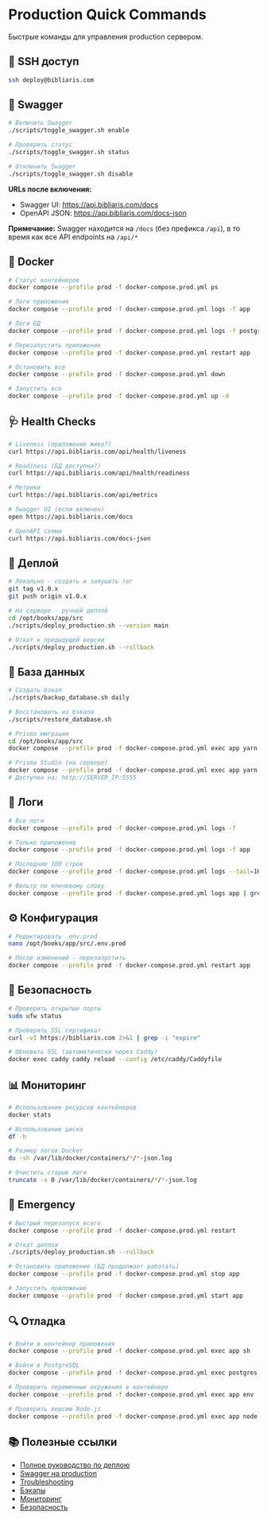 # Production Quick Commands

Быстрые команды для управления production сервером.

## 📍 SSH доступ

```bash
ssh deploy@bibliaris.com
```

## 🔧 Swagger

```bash
# Включить Swagger
./scripts/toggle_swagger.sh enable

# Проверить статус
./scripts/toggle_swagger.sh status

# Отключить Swagger
./scripts/toggle_swagger.sh disable
```

**URLs после включения:**

- Swagger UI: https://api.bibliaris.com/docs
- OpenAPI JSON: https://api.bibliaris.com/docs-json

**Примечание:** Swagger находится на `/docs` (без префикса `/api`), в то время как все API endpoints на `/api/*`

## 🐳 Docker

```bash
# Статус контейнеров
docker compose --profile prod -f docker-compose.prod.yml ps

# Логи приложения
docker compose --profile prod -f docker-compose.prod.yml logs -f app

# Логи БД
docker compose --profile prod -f docker-compose.prod.yml logs -f postgres

# Перезапустить приложение
docker compose --profile prod -f docker-compose.prod.yml restart app

# Остановить все
docker compose --profile prod -f docker-compose.prod.yml down

# Запустить все
docker compose --profile prod -f docker-compose.prod.yml up -d
```

## 🩺 Health Checks

```bash
# Liveness (приложение живо?)
curl https://api.bibliaris.com/api/health/liveness

# Readiness (БД доступна?)
curl https://api.bibliaris.com/api/health/readiness

# Метрики
curl https://api.bibliaris.com/api/metrics

# Swagger UI (если включен)
open https://api.bibliaris.com/docs

# OpenAPI схема
curl https://api.bibliaris.com/docs-json
```

## 🔄 Деплой

```bash
# Локально - создать и запушить тег
git tag v1.0.x
git push origin v1.0.x

# На сервере - ручной деплой
cd /opt/books/app/src
./scripts/deploy_production.sh --version main

# Откат к предыдущей версии
./scripts/deploy_production.sh --rollback
```

## 💾 База данных

```bash
# Создать бэкап
./scripts/backup_database.sh daily

# Восстановить из бэкапа
./scripts/restore_database.sh

# Prisma миграции
cd /opt/books/app/src
docker compose --profile prod -f docker-compose.prod.yml exec app yarn prisma migrate deploy

# Prisma Studio (на сервере)
docker compose --profile prod -f docker-compose.prod.yml exec app yarn prisma studio
# Доступен на: http://SERVER_IP:5555
```

## 📝 Логи

```bash
# Все логи
docker compose --profile prod -f docker-compose.prod.yml logs -f

# Только приложение
docker compose --profile prod -f docker-compose.prod.yml logs -f app

# Последние 100 строк
docker compose --profile prod -f docker-compose.prod.yml logs --tail=100 app

# Фильтр по ключевому слову
docker compose --profile prod -f docker-compose.prod.yml logs app | grep ERROR
```

## ⚙️ Конфигурация

```bash
# Редактировать .env.prod
nano /opt/books/app/src/.env.prod

# После изменений - перезапустить
docker compose --profile prod -f docker-compose.prod.yml restart app
```

## 🔐 Безопасность

```bash
# Проверить открытые порты
sudo ufw status

# Проверить SSL сертификат
curl -vI https://bibliaris.com 2>&1 | grep -i "expire"

# Обновить SSL (автоматически через Caddy)
docker exec caddy caddy reload --config /etc/caddy/Caddyfile
```

## 📊 Мониторинг

```bash
# Использование ресурсов контейнеров
docker stats

# Использование диска
df -h

# Размер логов Docker
du -sh /var/lib/docker/containers/*/*-json.log

# Очистить старые логи
truncate -s 0 /var/lib/docker/containers/*/*-json.log
```

## 🚨 Emergency

```bash
# Быстрый перезапуск всего
docker compose --profile prod -f docker-compose.prod.yml restart

# Откат деплоя
./scripts/deploy_production.sh --rollback

# Остановить приложение (БД продолжает работать)
docker compose --profile prod -f docker-compose.prod.yml stop app

# Запустить приложение
docker compose --profile prod -f docker-compose.prod.yml start app
```

## 🔍 Отладка

```bash
# Войти в контейнер приложения
docker compose --profile prod -f docker-compose.prod.yml exec app sh

# Войти в PostgreSQL
docker compose --profile prod -f docker-compose.prod.yml exec postgres psql -U books_app -d books

# Проверить переменные окружения в контейнере
docker compose --profile prod -f docker-compose.prod.yml exec app env | grep SWAGGER

# Проверить версию Node.js
docker compose --profile prod -f docker-compose.prod.yml exec app node --version
```

## 📚 Полезные ссылки

- [Полное руководство по деплою](PRODUCTION_DEPLOYMENT_GUIDE.md)
- [Swagger на production](SWAGGER_ON_PRODUCTION.md)
- [Troubleshooting](TROUBLESHOOTING.md)
- [Бэкапы](BACKUP_GUIDE.md)
- [Мониторинг](MONITORING_GUIDE.md)
- [Безопасность](SECURITY_GUIDE.md)
